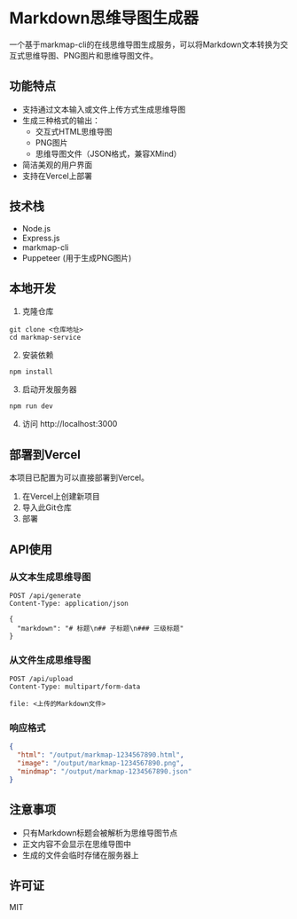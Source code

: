 # Markdown思维导图生成器

一个基于markmap-cli的在线思维导图生成服务，可以将Markdown文本转换为交互式思维导图、PNG图片和思维导图文件。

## 功能特点

- 支持通过文本输入或文件上传方式生成思维导图
- 生成三种格式的输出：
  - 交互式HTML思维导图
  - PNG图片
  - 思维导图文件（JSON格式，兼容XMind）
- 简洁美观的用户界面
- 支持在Vercel上部署

## 技术栈

- Node.js
- Express.js
- markmap-cli
- Puppeteer (用于生成PNG图片)

## 本地开发

1. 克隆仓库
```
git clone <仓库地址>
cd markmap-service
```

2. 安装依赖
```
npm install
```

3. 启动开发服务器
```
npm run dev
```

4. 访问 http://localhost:3000

## 部署到Vercel

本项目已配置为可以直接部署到Vercel。

1. 在Vercel上创建新项目
2. 导入此Git仓库
3. 部署

## API使用

### 从文本生成思维导图

```
POST /api/generate
Content-Type: application/json

{
  "markdown": "# 标题\n## 子标题\n### 三级标题"
}
```

### 从文件生成思维导图

```
POST /api/upload
Content-Type: multipart/form-data

file: <上传的Markdown文件>
```

### 响应格式

```json
{
  "html": "/output/markmap-1234567890.html",
  "image": "/output/markmap-1234567890.png",
  "mindmap": "/output/markmap-1234567890.json"
}
```

## 注意事项

- 只有Markdown标题会被解析为思维导图节点
- 正文内容不会显示在思维导图中
- 生成的文件会临时存储在服务器上

## 许可证

MIT 